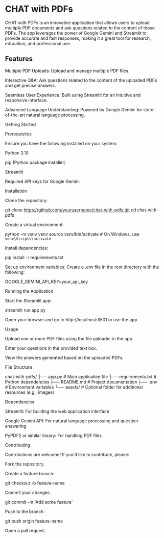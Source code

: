# CHAT with PDFs

CHAT with PDFs is an innovative application that allows users to upload multiple PDF documents and ask questions related to the content of those PDFs. The app leverages the power of Google Gemini and Streamlit to provide accurate and fast responses, making it a great tool for research, education, and professional use.

## Features

Multiple PDF Uploads: Upload and manage multiple PDF files.

Interactive Q&A: Ask questions related to the content of the uploaded PDFs and get precise answers.

Seamless User Experience: Built using Streamlit for an intuitive and responsive interface.

Advanced Language Understanding: Powered by Google Gemini for state-of-the-art natural language processing.

Getting Started

Prerequisites

Ensure you have the following installed on your system:

Python 3.10 

pip (Python package installer)

Streamlit

Required API keys for Google Gemini

Installation

Clone the repository:

git clone https://github.com/yourusername/chat-with-pdfs.git
cd chat-with-pdfs

Create a virtual environment:

python -m venv venv
source venv/bin/activate  # On Windows, use `venv\Scripts\activate`

Install dependencies:

pip install -r requirements.txt

Set up environment variables:
Create a .env file in the root directory with the following:

GOOGLE_GEMINI_API_KEY=your_api_key

Running the Application

Start the Streamlit app:

streamlit run app.py

Open your browser and go to http://localhost:8501 to use the app.

Usage

Upload one or more PDF files using the file uploader in the app.

Enter your questions in the provided text box.

View the answers generated based on the uploaded PDFs.

File Structure

chat-with-pdfs/
├── app.py              # Main application file
├── requirements.txt    # Python dependencies
├── README.md           # Project documentation
├── .env                # Environment variables
└── assets/             # Optional folder for additional resources (e.g., images)

Dependencies

Streamlit: For building the web application interface

Google Gemini API: For natural language processing and question answering

PyPDF2 or similar library: For handling PDF files

Contributing

Contributions are welcome! If you'd like to contribute, please:

Fork the repository.

Create a feature branch:

git checkout -b feature-name

Commit your changes:

git commit -m 'Add some feature'

Push to the branch:

git push origin feature-name

Open a pull request.

